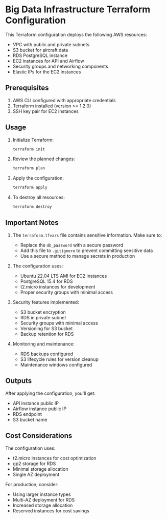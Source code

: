 # Big Data Infrastructure Terraform Configuration

This Terraform configuration deploys the following AWS resources:

- VPC with public and private subnets
- S3 bucket for aircraft data
- RDS PostgreSQL instance
- EC2 instances for API and Airflow
- Security groups and networking components
- Elastic IPs for the EC2 instances

## Prerequisites

1. AWS CLI configured with appropriate credentials
2. Terraform installed (version >= 1.2.0)
3. SSH key pair for EC2 instances

## Usage

1. Initialize Terraform:
   ```bash
   terraform init
   ```

2. Review the planned changes:
   ```bash
   terraform plan
   ```

3. Apply the configuration:
   ```bash
   terraform apply
   ```

4. To destroy all resources:
   ```bash
   terraform destroy
   ```

## Important Notes

1. The `terraform.tfvars` file contains sensitive information. Make sure to:
   - Replace the `db_password` with a secure password
   - Add this file to `.gitignore` to prevent committing sensitive data
   - Use a secure method to manage secrets in production

2. The configuration uses:
   - Ubuntu 22.04 LTS AMI for EC2 instances
   - PostgreSQL 15.4 for RDS
   - t2.micro instances for development
   - Proper security groups with minimal access

3. Security features implemented:
   - S3 bucket encryption
   - RDS in private subnet
   - Security groups with minimal access
   - Versioning for S3 bucket
   - Backup retention for RDS

4. Monitoring and maintenance:
   - RDS backups configured
   - S3 lifecycle rules for version cleanup
   - Maintenance windows configured

## Outputs

After applying the configuration, you'll get:
- API instance public IP
- Airflow instance public IP
- RDS endpoint
- S3 bucket name

## Cost Considerations

The configuration uses:
- t2.micro instances for cost optimization
- gp2 storage for RDS
- Minimal storage allocation
- Single AZ deployment

For production, consider:
- Using larger instance types
- Multi-AZ deployment for RDS
- Increased storage allocation
- Reserved instances for cost savings 